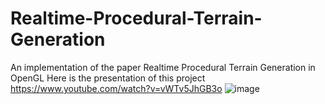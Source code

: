 # Realtime-Procedural-Terrain-Generation
An implementation of the paper Realtime Procedural Terrain Generation in OpenGL
Here is the presentation of this project https://www.youtube.com/watch?v=vWTv5JhGB3o
![image](http://https://github.com/HarryPyc/Realtime-Procedural-Terrain-Generation/blob/master/RealtimeProceduralTerrainGeneration/Docs/result.jpg)

